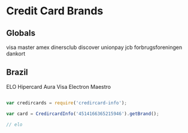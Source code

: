 # Credit Card Brands

## Globals
visa
master
amex
dinersclub
discover
unionpay
jcb
forbrugsforeningen
dankort

## Brazil
ELO
Hipercard
Aura
Visa Electron
Maestro


```javascript

var credircards = require('credircard-info');

var card = CredircardInfo('4514166365215946').getBrand();

// elo

```
